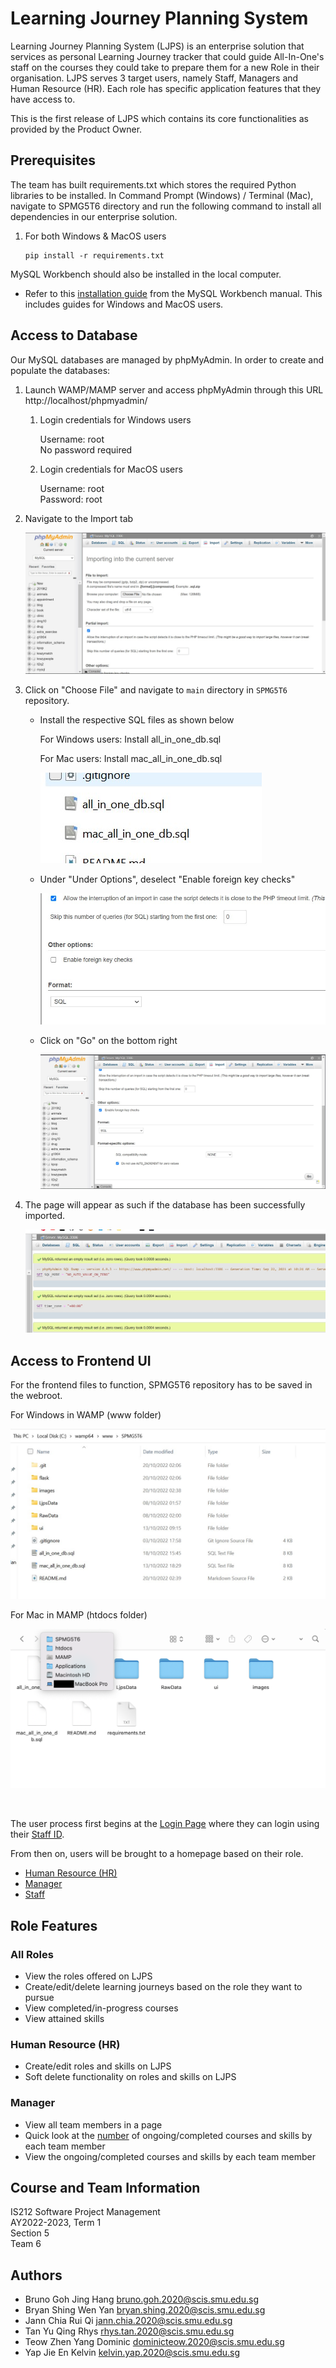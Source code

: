 # Learning Journey Planning System #

Learning Journey Planning System (LJPS) is an enterprise solution that services as personal Learning Journey tracker that could guide All-In-One's staff on the courses they could take to prepare them for a new Role in their organisation. LJPS serves 3 target users, namely Staff, Managers and Human Resource (HR). Each role has specific application features that they have access to. 

This is the first release of LJPS which contains its core functionalities as provided by the Product Owner. 

## Prerequisites ##
The team has built requirements.txt which stores the required Python libraries to be installed. In Command Prompt (Windows) / Terminal (Mac), navigate to SPMG5T6 directory and run the following command to install all dependencies in our enterprise solution.

   1. For both Windows & MacOS users

       ```
       pip install -r requirements.txt
       ```

MySQL Workbench should also be installed in the local computer.
* Refer to this [installation guide](https://dev.mysql.com/doc/workbench/en/wb-installing.html) from the MySQL Workbench manual. This includes guides for Windows and MacOS users.

## Access to Database ## 
Our MySQL databases are managed by phpMyAdmin. In order to create and populate the databases:

 1. Launch WAMP/MAMP server and access phpMyAdmin through this URL http://localhost/phpmyadmin/

      1. Login credentials for Windows users

         Username: root<br>
         No password required<br>

      2. Login credentials for MacOS users

         Username: root<br>
         Password: root<br>

   2. Navigate to the Import tab

      ![phpMyAdmin Import](images/phpmyadminimport.jpg)

   3. Click on "Choose File" and navigate to ```main``` directory in ```SPMG5T6``` repository.

      * Install the respective SQL files as shown below
  
        For Windows users: Install all_in_one_db.sql 
        
        For Mac users: Install mac_all_in_one_db.sql
  
        ![Database Install](images/databaseinstall.jpg)

      * Under "Under Options", deselect "Enable foreign key checks" 

        ![Disable Foreign Key Checks](images/disableFK.jpg) 

      * Click on "Go" on the bottom right

        ![Installation screen](images/installscreen.jpg)

   4. The page will appear as such if the database has been successfully imported.

      ![Successful import](images/successimport.jpg)

## Access to Frontend UI ##

For the frontend files to function, SPMG5T6 repository has to be saved in the webroot.

For Windows in WAMP (www folder)

![Location of SPMG5T6](images/g5t6loc.jpg)

For Mac in MAMP (htdocs folder)

![Location of SPMG5T6 Mac](images/g5t6loc(mac).png)

<br>

The user process first begins at the [Login Page](http://localhost/SPMG5T6/ui/login.html) where they can login using their <ins>Staff ID</ins>. 

From then on, users will be brought to a homepage based on their role. 

* [Human Resource (HR)](http://localhost/SPMG5T6/ui/hr/homepage_hr.html) 
* [Manager](http://localhost/SPMG5T6/ui/manager/homepage_manager.html) 
* [Staff](http://localhost/SPMG5T6/ui/staff/homepage_standard.html)

## Role Features ##

### All Roles ###
* View the roles offered on LJPS
* Create/edit/delete learning journeys based on the role they want to pursue
* View completed/in-progress courses
* View attained skills

### Human Resource (HR) ###
* Create/edit roles and skills on LJPS
* Soft delete functionality on roles and skills on LJPS

### Manager ###
* View all team members in a page
* Quick look at the <ins>number</ins> of ongoing/completed courses and skills by each team member
* View the ongoing/completed courses and skills by each team member

## Course and Team Information ##

IS212 Software Project Management<br>
AY2022-2023, Term 1<br>
Section 5<br>
Team 6

## Authors ##

* Bruno Goh Jing Hang bruno.goh.2020@scis.smu.edu.sg <br>
* Bryan Shing Wen Yan bryan.shing.2020@scis.smu.edu.sg<br>
* Jann Chia Rui Qi jann.chia.2020@scis.smu.edu.sg<br>
* Tan Yu Qing Rhys rhys.tan.2020@scis.smu.edu.sg<br>
* Teow Zhen Yang Dominic dominicteow.2020@scis.smu.edu.sg <br>
* Yap Jie En Kelvin kelvin.yap.2020@scis.smu.edu.sg <br>
